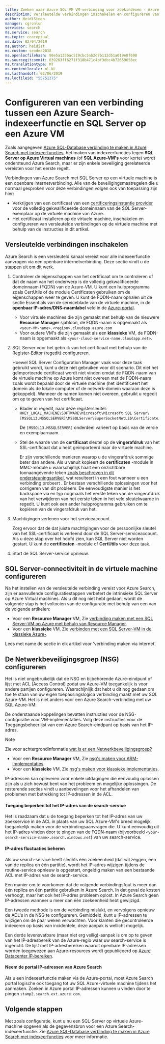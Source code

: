 ```yaml
---
title: Zoeken naar Azure SQL VM VM-verbinding voor zoekindexen - Azure
description: Versleutelde verbindingen inschakelen en configureren van de firewall om toe te staan van verbindingen met SQL Server op een Azure-machine (VM) van een indexeerfunctie voor Azure Search.
author: HeidiSteen
manager: cgronlun
services: search
ms.service: search
ms.topic: conceptual
ms.date: 02/04/2019
ms.author: heidist
ms.custom: seodec2018
ms.openlocfilehash: 90e5a133bac519cbc5ab2d7b112d51a019e8f698
ms.sourcegitcommit: 039263ff6271f318b471c4bf3dbc4b72659658ec
ms.translationtype: MT
ms.contentlocale: nl-NL
ms.lasthandoff: 02/06/2019
ms.locfileid: "55751375"
---
```

# <a name="configure-a-connection-from-an-azure-search-indexer-to-sql-server-on-an-azure-vm"></a>Configureren van een verbinding tussen een Azure Search-indexeerfunctie en SQL Server op een Azure VM
Zoals aangegeven [Azure SQL-Database verbinding te maken in Azure Search met indexeerfuncties](search-howto-connecting-azure-sql-database-to-azure-search-using-indexers.md#faq), het maken van indexeerfuncties tegen **SQL Server op Azure Virtual machines** (of **SQL Azure-VM's** voor korte) wordt ondersteund Azure Search, maar er zijn enkele beveiliging gerelateerde vereisten voor het eerste regelt. 

Verbindingen van Azure Search met SQL Server op een virtuele machine is een openbare internetverbinding. Alle van de beveiligingsmaatregelen die u normaal gesproken voor deze verbindingen volgen ook van toepassing zijn hier:

+ Verkrijgen van een certificaat van een [certificeringsinstantie provider](https://en.wikipedia.org/wiki/Certificate_authority#Providers) voor de volledig gekwalificeerde domeinnaam van de SQL Server-exemplaar op de virtuele machine van Azure.
+ Het certificaat installeren op de virtuele machine, inschakelen en configureren van versleutelde verbindingen op de virtuele machine met behulp van de instructies in dit artikel.

## <a name="enable-encrypted-connections"></a>Versleutelde verbindingen inschakelen
Azure Search is een versleuteld kanaal vereist voor alle indexeerfunctie aanvragen via een openbare internetverbinding. Deze sectie vindt u de stappen uit om dit werk.

1. Controleer de eigenschappen van het certificaat om te controleren of dat de naam van het onderwerp is de volledig gekwalificeerde domeinnaam (FQDN) van de Azure-VM. U kunt een hulpprogramma zoals CertUtils of de module Certificaten gebruiken om de eigenschappen weer te geven. U kunt de FQDN-naam ophalen uit de sectie Essentials van de serviceblade van de virtuele machine, in de **openbaar IP-adres/DNS-naamlabel** veld in de [Azure-portal](https://portal.azure.com/).
   
   * Voor virtuele machines die zijn gemaakt met behulp van de nieuwere **Resource Manager** sjabloon, de FQDN-naam is opgemaakt als `<your-VM-name>.<region>.cloudapp.azure.com`
   * Voor oudere VM's die zijn gemaakt als een **klassieke** VM, de FQDN-naam is opgemaakt als `<your-cloud-service-name.cloudapp.net>`.

2. SQL Server voor het gebruik van het certificaat met behulp van de Register-Editor (regedit) configureren. 
   
    Hoewel SQL Server Configuration Manager vaak voor deze taak gebruikt wordt, kunt u deze niet gebruiken voor dit scenario. Dit niet het geïmporteerde certificaat wordt niet vinden omdat de FQDN-naam van de virtuele machine op Azure komt niet overeen met de FQDN-naam zoals wordt bepaald door de virtuele machine (het identificeert het domein als de lokale computer of de netwerk-domein waaraan deze is gekoppeld). Wanneer de namen komen niet overeen, gebruikt u regedit om op te geven van het certificaat.
   
   * Blader in regedit, naar deze registersleutel: `HKEY_LOCAL_MACHINE\SOFTWARE\Microsoft\Microsoft SQL Server\[MSSQL13.MSSQLSERVER]\MSSQLServer\SuperSocketNetLib\Certificate`.
     
     De `[MSSQL13.MSSQLSERVER]` onderdeel varieert op basis van de versie en exemplaarnaam. 
   * Stel de waarde van de **certificaat** sleutel op de **vingerafdruk** van het SSL-certificaat dat u hebt geïmporteerd naar de virtuele machine.
     
     Er zijn verschillende manieren waarop u de vingerafdruk sommige beter dan andere. Als u vanuit kopieert de **certificaten** -module in MMC-module u waarschijnlijk haalt een onzichtbare toonaangevende teken [zoals beschreven in dit ondersteuningsartikel](https://support.microsoft.com/kb/2023869/), wat resulteert in een fout wanneer u een verbinding probeert . Er bestaan verschillende oplossingen voor het corrigeren van dit probleem. De eenvoudigste manier is het backspace via en typ nogmaals het eerste teken van de vingerafdruk van het verwijderen van het eerste teken in het veld sleutelwaarde in regedit. U kunt ook een ander hulpprogramma gebruiken om te kopiëren van de vingerafdruk van het.

3. Machtigingen verlenen voor het serviceaccount. 
   
    Zorg ervoor dat de dat juiste machtigingen voor de persoonlijke sleutel van het SSL-certificaat is verleend door de SQL Server-serviceaccount. Als u deze stap over het hoofd zien, kan SQL Server niet worden gestart. U kunt de **certificaten** -module of **CertUtils** voor deze taak.
    
4. Start de SQL Server-service opnieuw.

## <a name="configure-sql-server-connectivity-in-the-vm"></a>SQL Server-connectiviteit in de virtuele machine configureren
Na het instellen van de versleutelde verbinding vereist voor Azure Search, zijn er aanvullende configuratiestappen verbetert de intrinsieke SQL Server op Azure Virtual machines. Als u dit nog niet hebt gedaan, wordt de volgende stap is het voltooien van de configuratie met behulp van een van de volgende artikelen:

* Voor een **Resource Manager** VM, Zie [verbinding maken met een SQL Server-VM op Azure met behulp van Resource Manager](../virtual-machines/windows/sql/virtual-machines-windows-sql-connect.md). 
* Voor een **klassieke** VM, Zie [verbinden met een SQL Server-VM in de klassieke Azure-](../virtual-machines/windows/classic/sql-connect.md).

Lees met name de sectie in elk artikel voor 'verbinding maken via internet'.

## <a name="configure-the-network-security-group-nsg"></a>De Netwerkbeveiligingsgroep (NSG) configureren
Het is niet ongebruikelijk dat de NSG en bijbehorende Azure-eindpunt of lijst met ACL (Access Control) zodat uw Azure-VM toegankelijk is voor andere partijen configureren. Waarschijnlijk dat hebt u dit nog gedaan om toe te staan van uw eigen toepassingslogica verbinding maakt met uw SQL Azure-VM. Het is niet anders voor een Azure Search-verbinding met uw SQL Azure-VM. 

De onderstaande koppelingen bevatten instructies voor de NSG-configuratie voor VM-implementaties. Volg deze instructies voor de Toegangsbeheerlijst van een Azure Search-eindpunt op basis van het IP-adres.

> [!NOTE]
> Zie voor achtergrondinformatie [wat is er een Netwerkbeveiligingsgroep?](../virtual-network/security-overview.md)
> 
> 

* Voor een **Resource Manager** VM, Zie [nsg's maken voor ARM-implementaties](../virtual-network/tutorial-filter-network-traffic.md). 
* Voor een **klassieke** VM, Zie [nsg's maken voor klassieke implementaties](../virtual-network/virtual-networks-create-nsg-classic-ps.md).

IP-adressen kan opleveren voor enkele uitdagingen die eenvoudig oplossen zijn als u zich bewust bent van het probleem en mogelijke oplossingen. De resterende secties vindt u aanbevelingen voor het afhandelen van problemen met betrekking tot IP-adressen in de ACL.

#### <a name="restrict-access-to-the-search-service-ip-address"></a>Toegang beperken tot het IP-adres van de search-service
Het is raadzaam dat u de toegang beperken tot het IP-adres van uw zoekservice in de ACL in plaats van uw SQL Azure-VM's breed mogelijk toegankelijk maken voor de verbindingsaanvragen die. U kunt eenvoudig uit het IP-adres vinden door te pingen van de FQDN-naam (bijvoorbeeld `<your-search-service-name>.search.windows.net`) van uw search-service.

#### <a name="managing-ip-address-fluctuations"></a>IP-adres fluctuaties beheren
Als uw search-service heeft slechts één zoekeenheid (dat wil zeggen, een van de replica en één partitie), wordt het IP-adres wijzigen tijdens de routine-service opnieuw is opgestart, ongeldig maken van een bestaande ACL met IP-adres van de search-service.

Een manier om te voorkomen dat de volgende verbindingsfout is meer dan één replica en één partitie gebruiken in Azure Search. In dat geval de kosten verhoogt, maar het ook het IP-adres probleem oplost. In Azure Search geen IP-adressen wanneer u meer dan één zoekeenheid hebt gewijzigd.

Een tweede methode is om de verbinding mislukt, en vervolgens opnieuw de ACL's in de NSG te configureren. Gemiddeld, kunt u IP-adressen te wijzigen om de paar weken verwachten. Voor klanten die gecontroleerde indexeren op basis van incidentele, deze aanpak is wellicht mogelijk.

Een derde levensvatbare (maar niet erg veilig)-aanpak is om op te geven van het IP-adresbereik van de Azure-regio waar uw search-service is ingericht. De lijst met IP-adresbereiken waaruit openbare IP-adressen worden toegewezen aan Azure-resources wordt gepubliceerd op [Azure Datacenter IP-bereiken](https://www.microsoft.com/download/details.aspx?id=41653). 

#### <a name="include-the-azure-search-portal-ip-addresses"></a>Neem de portal IP-adressen van Azure Search
Als u een indexeerfunctie maken via de Azure-portal, moet Azure Search portal logische ook toegang tot uw SQL Azure-virtuele machine tijdens het aanmaken. Zoeken in Azure portal IP-adressen kunnen u vinden door te pingen `stamp2.search.ext.azure.com`.

## <a name="next-steps"></a>Volgende stappen
Met zoals configuratie, kunt u nu een SQL-Server op virtuele Azure-machine opgeven als de gegevensbron voor een Azure Search-indexeerfunctie. Zie [Azure SQL-Database verbinding te maken in Azure Search met indexeerfuncties](search-howto-connecting-azure-sql-database-to-azure-search-using-indexers.md) voor meer informatie.

